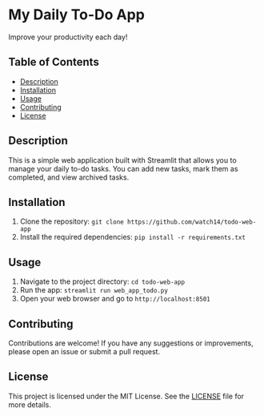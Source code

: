 # My Daily To-Do App

Improve your productivity each day!

## Table of Contents

- [Description](#description)
- [Installation](#installation)
- [Usage](#usage)
- [Contributing](#contributing)
- [License](#license)

## Description

This is a simple web application built with Streamlit that allows you to manage your daily to-do tasks. You can add new tasks, mark them as completed, and view archived tasks.

## Installation

1. Clone the repository: `git clone https://github.com/watch14/todo-web-app`
2. Install the required dependencies: `pip install -r requirements.txt`

## Usage

1. Navigate to the project directory: `cd todo-web-app`
2. Run the app: `streamlit run web_app_todo.py`
3. Open your web browser and go to `http://localhost:8501`

## Contributing

Contributions are welcome! If you have any suggestions or improvements, please open an issue or submit a pull request.

## License

This project is licensed under the MIT License. See the [LICENSE](LICENSE) file for more details.
